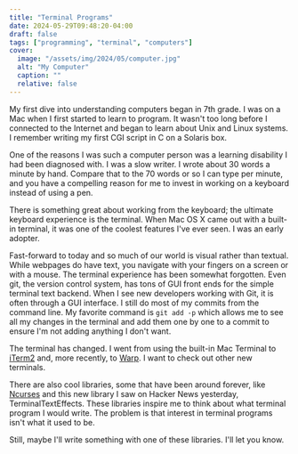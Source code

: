 ```yaml
---
title: "Terminal Programs"
date: 2024-05-29T09:48:20-04:00
draft: false
tags: ["programming", "terminal", "computers"]
cover:
  image: "/assets/img/2024/05/computer.jpg"
  alt: "My Computer"
  caption: ""
  relative: false
---
```


My first dive into understanding computers began in 7th grade. I was on a Mac when I first started to learn to program. It wasn't too long before I connected to the Internet and began to learn about Unix and Linux systems. I remember writing my first CGI script in C on a Solaris box.

One of the reasons I was such a computer person was a learning disability I had been diagnosed with. I was a slow writer. I wrote about 30 words a minute by hand. Compare that to the 70 words or so I can type per minute, and you have a compelling reason for me to invest in working on a keyboard instead of using a pen.

There is something great about working from the keyboard; the ultimate keyboard experience is the terminal. When Mac OS X came out with a built-in terminal, it was one of the coolest features I've ever seen. I was an early adopter.

Fast-forward to today and so much of our world is visual rather than textual. While webpages do have text, you navigate with your fingers on a screen or with a mouse. The terminal experience has been somewhat forgotten. Even git, the version control system, has tons of GUI front ends for the simple terminal text backend. When I see new developers working with Git, it is often through a GUI interface. I still do most of my commits from the command line. My favorite command is `git add -p` which allows me to see all my changes in the terminal and add them one by one to a commit to ensure I'm not adding anything I don't want.

The terminal has changed. I went from using the built-in Mac Terminal to [iTerm2](https://iterm2.com) and, more recently, to [Warp](https://www.warp.dev). I want to check out other new terminals.

There are also cool libraries, some that have been around forever, like [Ncurses](https://en.wikipedia.org/wiki/Ncurses) and this new library I saw on Hacker News yesterday, TerminalTextEffects. These libraries inspire me to think about what terminal program I would write. The problem is that interest in terminal programs isn't what it used to be.

Still, maybe I'll write something with one of these libraries. I'll let you know.
